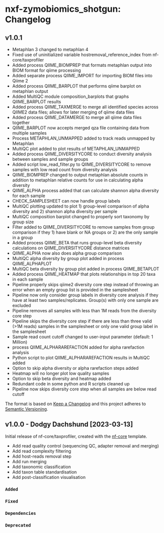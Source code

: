 # nxf-zymobiomics_shotgun: Changelog

## v1.0.1 

- Metaphlan 3 changed to metaphlan 4
- Fixed use of uninitialized variable hostremoval_reference_index from nf-core/taxprofiler
- Added process QIIME_BIOMPREP that formats metaphlan output into BIOM format for qiime processing
- Added separate process QIIME_IMPORT for importing BIOM files into Qiime 2
- Added process QIIME_BARPLOT that performs qiime barplot on metaphlan output
- Added MultiQC module composition_barplots that graphs QIIME_BARPLOT results
- Added process QIIME_TAXMERGE to merge all identified species across QIIME2 data files; allows for later merging of qiime data files
- Added process QIIME_DATAMERGE to merge all qiime data files together
- QIIME_BARPLOT now accepts merged qza file containing data from multiple samples
- Process METAPHLAN_UNMAPPED added to track reads unmapped by Metaphlan
- MultiQC plot added to plot results of METAPHLAN_UNMAPPED
- Added process QIIME_DIVERSITYCORE to conduct diversity analysis between samples and sample groups
- Added script low_read_filter.py to QIIME_DIVERSITYCORE to remove samples with low read count from diversity analysis
- QIIME_BIOMPREP changed to output metaphlan absolute counts in addition to metaphlan relative counts for use in calculating alpha diversity
- QIIME_ALPHA process added that can calculate shannon alpha diversity for each sample
- CHECK_SAMPLESHEET can now handle group labels
- MultiQC plotting updated to plot 1) group-level comparison of alpha diversity and 2) shannon alpha diversity per sample
- MultiQC composition barplot changed to properly sort taxonomy by group size
- Filter added to QIIME_DIVERSITYCORE to remove samples from group comparison if they 1) have blank or NA groups or 2) are the only sample in a group
- Added process QIIME_BETA that runs group-level beta diversity calculations on QIIME_DIVERSITYCORE distance matrices
- QIIME_ALPHA now also does alpha group comparison
- MultiQC alpha diversity by group plot added in process QIIME_ALPHAPLOT
- MultiQC beta diversity by group plot added in process QIIME_BETAPLOT
- Added process QIIME_HEATMAP that plots relationships in top 20 taxa in each sample
- Pipeline properly skips qiime2 diversity core step instead of throwing an error when an empty group list is provided in the samplesheet
- Pipeline now only consider group labels in diversity core analysis if they have at least two samples/replicates. Group(s) with only one sample are excluded
- Pipeline removes all samples with less than 1M reads from the diversity core step 
- Pipeline skips the diversity core step if there are less than three valid (>1M reads) samples in the samplesheet or only one valid group label in the samplesheet
- Sample read count cutoff changed to user-input parameter (default: 1 Million)
- process QIIME_ALPHARAREFACTION added for alpha rarefaction analysis
- Python script to plot QIIME_ALPHARAREFACTION results in MultiQC added
- Option to skip alpha diversity or alpha rarefaction steps added
- Heatmap will no longer plot low quality samples
- Option to skip beta diversity and heatmap added
- Redundant code in some python and R scripts cleaned up
- Pipeline now skips diversity core step when all samples are below read cutoff

The format is based on [Keep a Changelog](https://keepachangelog.com/en/1.0.0/)
and this project adheres to [Semantic Versioning](https://semver.org/spec/v2.0.0.html).

## v1.0.0 - Dodgy Dachshund [2023-03-13]

Initial release of nf-core/taxprofiler, created with the [nf-core](https://nf-co.re/) template.

- Add read quality control (sequencing QC, adapter removal and merging)
- Add read complexity filtering
- Add host-reads removal step
- Add run merging
- Add taxonomic classification
- Add taxon table standardisation
- Add post-classification visualisation

### `Added`

### `Fixed`

### `Dependencies`

### `Deprecated`
